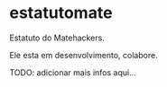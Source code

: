 estatutomate
============

Estatuto do Matehackers.

Ele esta em desenvolvimento, colabore.

TODO: adicionar mais infos aqui...

